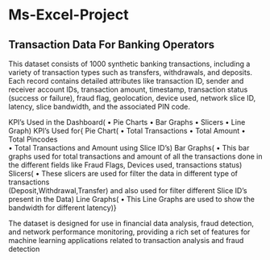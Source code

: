 # Ms-Excel-Project
## Transaction Data For Banking Operators
This dataset consists of 1000 synthetic banking transactions, including a variety of transaction types such as transfers, withdrawals, and deposits. Each record contains detailed attributes like transaction ID, sender and receiver account IDs, transaction amount, timestamp, transaction status (success or failure), fraud flag, geolocation, device used, network slice ID, latency, slice bandwidth, and the associated PIN code.

KPI’s Used in the Dashboard(
  •	Pie Charts
  •	Bar Graphs
  •	Slicers
  •	Line Graph)
KPI’s Used for{
  Pie Chart(
    •	Total Transactions
    •	Total Amount
    •	Total Pincodes  
    •	Total Transactions and Amount using Slice ID’s)
  Bar Graphs(
    •	This bar graphs used for total transactions and amount of all the transactions done in           the different fields like Fraud Flags, Devices used, transactions status)
  Slicers(
    •	These slicers are used for filter the data in different type of transactions  
    (Deposit,Withdrawal,Transfer) and also used for filter different Slice ID’s present in the 
    Data)
  Line Graphs(
    •	This Line Graphs are used to show the bandwidth for different latency)}

The dataset is designed for use in financial data analysis, fraud detection, and network performance monitoring, providing a rich set of features for machine learning applications related to transaction analysis and fraud detection

